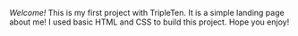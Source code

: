 _Welcome!_
This is my first project with TripleTen. It is a simple landing page about me! I used basic HTML and CSS to build this project. Hope you enjoy!
